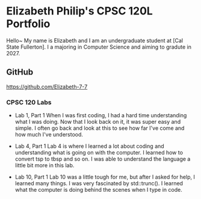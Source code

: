 # Elizabeth Philip's CPSC 120L Portfolio

Hello~ My name is Elizabeth and I am an undergraduate student at [Cal State Fullerton]. I a majoring in Computer Science and aiming to gradute in 2027.

## GitHub

 https://github.com/Elizabeth-7-7 

### CPSC 120 Labs

* Lab 1, Part 1
When I was first coding, I had a hard time understanding what I was doing. Now that I look back on it, it was super easy and simple. I often go back and look at this to see how far I've come and how much I've understood.

* Lab 4, Part 1
Lab 4 is where I learned a lot about coding and understanding what is going on with the computer. I learned how to convert tsp to tbsp and so on. I was able to understand the language a little bit more in this lab.

* Lab 10, Part 1
Lab 10 was a little tough for me, but after I asked for help, I learned many things. I was very fascinated by std::trunc(). I learned what the computer is doing behind the scenes when I type in code.
